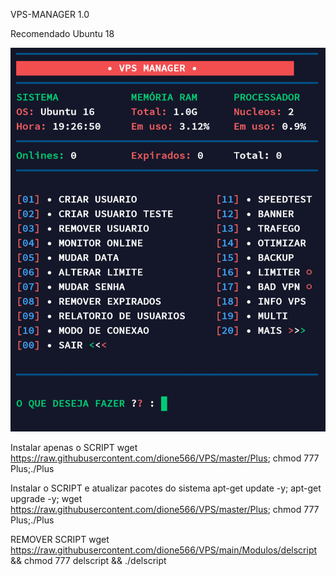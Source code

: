 
VPS-MANAGER 1.0

Recomendado
Ubuntu 18

![logo](https://github.com/dione566/VPS/blob/main/home.png)

Instalar apenas o SCRIPT
wget https://raw.githubusercontent.com/dione566/VPS/master/Plus; chmod 777 Plus;./Plus


Instalar o SCRIPT e atualizar pacotes do sistema
apt-get update -y; apt-get upgrade -y; wget https://raw.githubusercontent.com/dione566/VPS/master/Plus; chmod 777 Plus;./Plus


REMOVER SCRIPT
wget https://raw.githubusercontent.com/dione566/VPS/main/Modulos/delscript && chmod 777 delscript && ./delscript

